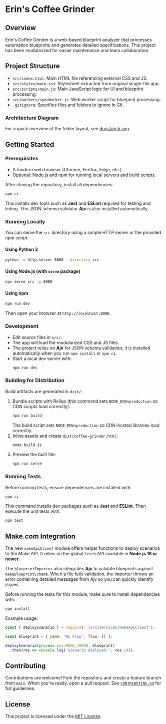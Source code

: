 # Erin's Coffee Grinder

## Overview
Erin's Coffee Grinder is a web-based blueprint analyzer that processes automation blueprints and generates detailed specifications. This project has been modularized for easier maintenance and team collaboration.

## Project Structure
- `src/index.html`: Main HTML file referencing external CSS and JS.
- `src/styles/main.css`: Stylesheet extracted from original single-file app.
- `src/scripts/main.js`: Main JavaScript logic for UI and blueprint processing.
- `src/workers/specWorker.js`: Web worker script for blueprint processing.
- `.gitignore`: Specifies files and folders to ignore in Git.

### Architecture Diagram
For a quick overview of the folder layout, see [docs/arch.svg](docs/arch.svg).

## Getting Started

### Prerequisites
- A modern web browser (Chrome, Firefox, Edge, etc.)
- Optional: Node.js and npm for running local servers and build scripts.

After cloning the repository, install all dependencies:
```bash
npm ci
```
This installs dev tools such as **Jest** and **ESLint** required for testing and linting.
The JSON schema validator **Ajv** is also installed automatically.

### Running Locally
You can serve the `src` directory using a simple HTTP server or the provided npm script:

#### Using Python 3
```bash
python -m http.server 8080 --directory src
```

#### Using Node.js (with `serve` package)
```bash
npx serve src -p 8080
```

#### Using npm
```bash
npm run dev
```

Then open your browser at `http://localhost:8080`.

### Development
- Edit source files in `src/`.
- The app will load the modularized CSS and JS files.
- The project relies on **Ajv** for JSON schema validation; it is installed automatically when you run `npm install` or `npm ci`.
- Start a local dev server with:
   ```bash
   npm run dev
   ```

### Building for Distribution
Build artifacts are generated in `dist/`:

1. Bundle scripts with Rollup (this command sets `NODE_ENV=production` so CDN scripts load correctly):
   ```bash
   npm run build
   ```
   The build script sets `NODE_ENV=production` so CDN-hosted libraries load correctly.
2. Inline assets and create `dist/coffee-grinder.html`:
   ```bash
   node build.js
   ```
3. Preview the built file:
   ```bash
   npm run serve
   ```

### Running Tests
Before running tests, ensure dependencies are installed with:
```bash
npm ci
```
This command installs dev packages such as **Jest** and **ESLint**.
Then execute the unit tests with:
```bash
npm test
```

## Make.com Integration
The new `makeApiClient` module offers helper functions to deploy scenarios to the Make API. It relies on the global `fetch` API available in **Node.js 18 or newer**.

The `blueprintImporter` also integrates **Ajv** to validate blueprints against `makeBlueprintSchema`. When a file fails validation, the importer throws an error containing detailed messages from Ajv so you can quickly identify issues.

Before running the tests for this module, make sure to install dependencies with:
```bash
npm install
```

Example usage:
```javascript
const { deployScenario } = require('./src/services/makeApiClient');

const blueprint = { name: 'My Flow', flow: [] };

deployScenario(process.env.MAKE_TOKEN, blueprint)
  .then(res => console.log('Scenario deployed:', res.id));
```

## Contributing
Contributions are welcome! Fork the repository and create a feature branch
from `main`. When you're ready, open a pull request. See
[`CONTRIBUTING.md`](CONTRIBUTING.md) for full guidelines.

## License
This project is licensed under the [MIT License](LICENSE).
